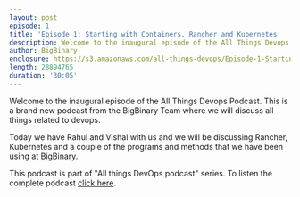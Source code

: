 ```yaml
---
layout: post
episode: 1
title: 'Episode 1: Starting with Containers, Rancher and Kubernetes'
description: Welcome to the inaugural episode of the All Things Devops Podcast. This is a brand new podcast from the BigBinary Team where we will discuss all things related to devops.
author: BigBinary
enclosure: https://s3.amazonaws.com/all-things-devops/Episode-1-Starting-with-Containers.mp3
length: 28894765
duration: '30:05'
---
```


Welcome to the inaugural episode of the All Things Devops Podcast. This is a brand new podcast from the BigBinary Team where we will discuss all things related to devops.

Today we have Rahul and Vishal with us and we will be discussing Rancher, Kubernetes and a couple of the programs and methods that we have been using at BigBinary.

This podcast is part of "All things DevOps podcast" series. To listen the complete podcast  [click here](https://allthingsdevops.bigbinary.com/2017/09/05/episode-1-starting-with-containers-rancher-and-kubernetes.html).